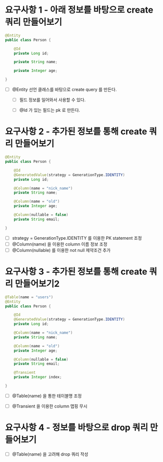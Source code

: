 # 요구사항 1 - 아래 정보를 바탕으로 create 쿼리 만들어보기

```java
@Entity
public class Person {

    @Id
    private Long id;

    private String name;

    private Integer age;

}
```
- [ ] @Entity 선언 클래스를 바탕으로 create query 를 만든다.  
  - [ ] 필드 정보를 일어와서 사용할 수 있다. 
  - [ ] @Id 가 있는 필드는 pk 로 만든다.


# 요구사항 2 - 추가된 정보를 통해 create 쿼리 만들어보기
```java
@Entity
public class Person {

    @Id
    @GeneratedValue(strategy = GenerationType.IDENTITY)
    private Long id;

    @Column(name = "nick_name")
    private String name;

    @Column(name = "old")
    private Integer age;

    @Column(nullable = false)
    private String email;

}
```
- [ ] strategy = GenerationType.IDENTITY 를 이용한 PK statement 조정
- [ ] @Column(name) 을 이용한 column 이름 정보 조정
- [ ] @Column(nullable) 를 이용한 not null 제약조건 추가

# 요구사항 3 - 추가된 정보를 통해 create 쿼리 만들어보기2
```java
@Table(name = "users")
@Entity
public class Person {

    @Id
    @GeneratedValue(strategy = GenerationType.IDENTITY)
    private Long id;

    @Column(name = "nick_name")
    private String name;

    @Column(name = "old")
    private Integer age;

    @Column(nullable = false)
    private String email;

    @Transient
    private Integer index;

}
```
- [ ] @Table(name) 을 통한 테이블명 조정
- [ ] @Transient 을 이용한 column 맵핑 무시


# 요구사항 4 - 정보를 바탕으로 drop 쿼리 만들어보기
- [ ] @Table(name) 을 고려해 drop 쿼리 작성